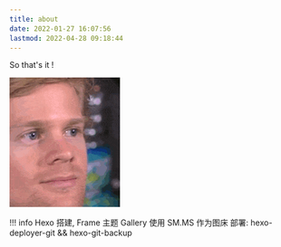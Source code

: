 ```yaml
---
title: about
date: 2022-01-27 16:07:56
lastmod: 2022-04-28 09:18:44
---
```


So that's it !

![](about/assets/wow.gif)

!!! info
    Hexo 搭建, Frame 主题
    Gallery 使用 SM.MS 作为图床
    部署: hexo-deployer-git && hexo-git-backup
